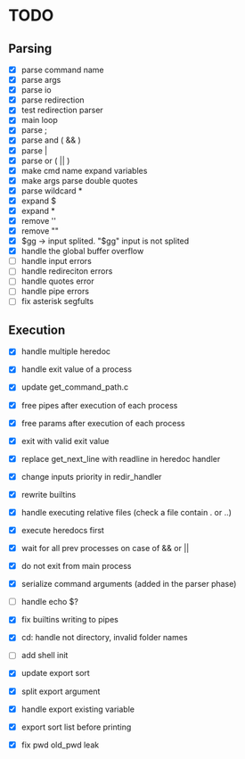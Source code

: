 # TODO

## Parsing

- [x] parse command name
- [x] parse args
- [x] parse io
- [x] parse redirection
- [x] test redirection parser
- [x] main loop
- [x] parse ;
- [x] parse and ( && )
- [x] parse |
- [x] parse or ( || )
- [x] make cmd name expand variables
- [x] make args parse double quotes
- [x] parse wildcard \*
- [x] expand $
- [x] expand \*
- [x] remove ''
- [x] remove ""
- [x] $gg -> input splited. "$gg" input is not splited
- [x] handle the global buffer overflow
- [ ] handle input errors
- [ ] handle redireciton errors
- [ ] handle quotes error
- [ ] handle pipe errors
- [ ] fix asterisk segfults

## Execution

- [x] handle multiple heredoc
- [x] handle exit value of a process
- [x] update get_command_path.c
- [x] free pipes after execution of each process
- [x] free params after execution of each process
- [x] exit with valid exit value
- [x] replace get_next_line with readline in heredoc handler
- [x] change inputs priority in redir_handler
- [x] rewrite builtins
- [x] handle executing relative files (check a file contain . or ..)
- [x] execute heredocs first
- [x] wait for all prev processes on case of && or ||
- [x] do not exit from main process
- [x] serialize command arguments (added in the parser phase)
- [ ] handle echo $?
- [x] fix builtins writing to pipes
- [x] cd: handle not directory, invalid folder names
- [ ] add shell init
- [x] update export sort
- [x] split export argument
- [x] handle export existing variable
- [x] export sort list before printing
- [x] fix pwd old_pwd leak

